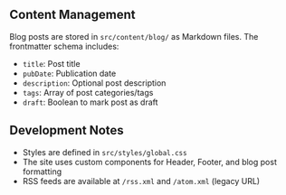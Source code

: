 
## Content Management

Blog posts are stored in `src/content/blog/` as Markdown files. The frontmatter schema includes:

- `title`: Post title
- `pubDate`: Publication date
- `description`: Optional post description
- `tags`: Array of post categories/tags
- `draft`: Boolean to mark post as draft

## Development Notes

- Styles are defined in `src/styles/global.css`
- The site uses custom components for Header, Footer, and blog post formatting
- RSS feeds are available at `/rss.xml` and `/atom.xml` (legacy URL)
